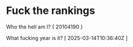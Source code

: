 # Fuck the rankings

Who the hell am I?
{ 20104190 }

What fucking year is it?
[ 2025-03-14T10:36:40Z ]
